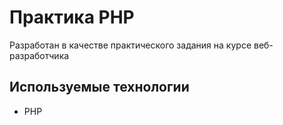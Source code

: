 # Практика PHP

Разработан в качестве практического задания на курсе веб-разработчика

## Используемые технологии

* PHP

